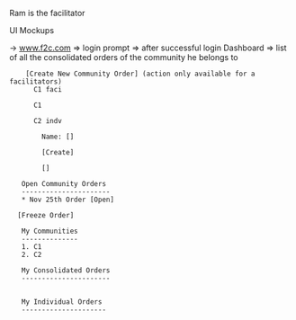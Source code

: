 Ram is the facilitator 

UI Mockups

-> www.f2c.com
    => login prompt
    => after successful login
       Dashboard
       => list of all the consolidated orders of the community he belongs to

        [Create New Community Order] (action only available for a facilitators)
          C1 faci

          C1 
          
          C2 indv

            Name: []

            [Create]

            []

       Open Community Orders
       ----------------------
       * Nov 25th Order [Open]   

      [Freeze Order] 

       My Communities 
       --------------
       1. C1 
       2. C2

       My Consolidated Orders
       ----------------------


       My Individual Orders
       ---------------------

